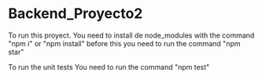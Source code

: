 # Backend_Proyecto2

To run this proyect. You need to install de node_modules with the command "npm i" or "npm install"
before this you need to run the command "npm star"

To run the unit tests
You need to run the command "npm test"
